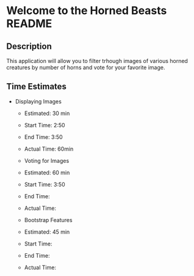 #  Welcome to the Horned Beasts README

## Description

This application will allow you to filter trhough images of various horned creatures by number of horns and vote for your favorite image.

## Time Estimates 

- Displaying Images
  - Estimated: 30 min
  - Start Time: 2:50
  - End Time: 3:50
  - Actual Time: 60min

  - Voting for Images
  - Estimated: 60 min
  - Start Time: 3:50
  - End Time: 
  - Actual Time: 

  - Bootstrap Features
  - Estimated: 45 min
  - Start Time:
  - End Time: 
  - Actual Time: 

